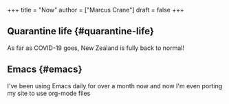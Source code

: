 +++
title = "Now"
author = ["Marcus Crane"]
draft = false
+++

## Quarantine life {#quarantine-life}

As far as COVID-19 goes, New Zealand is fully back to normal!


## Emacs {#emacs}

I've been using Emacs daily for over a month now and now I'm even porting my site to use org-mode files
